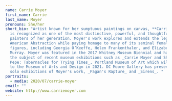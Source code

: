 ```yaml
---
name: Carrie Moyer
first_name: Carrie
last_name: Moyer
pronouns: She/her
short_bio: "Artist known for her sumptuous paintings on canvas, **Carrie Moyer**
  is recognized as one of the most distinctive, powerful, and thoughtful
  painters of her generation. Moyer's work explores and extends the legacy of
  American Abstraction while paying homage to many of its seminal female
  figures, including Georgia O’Keeffe, Helen Frankenthaler, and Elizabeth
  Murray. Moyer was featured in the 2017 Whitney Museum Biennial and has been
  the subject of recent museum exhibitions such as _Carrie Moyer and Sheila
  Pepe: Tabernacles for Trying Times_, Portland Museum of Art which will travel
  to the Museum of Arts and Design in 2021. DC Moore Gallery has presented two
  solo exhibitions of Moyer's work, _Pagan's Rapture_ and _Sirens_. "
portraits:
  - media: 2020/07/carrie-moyer
email: ""
website: http://www.carriemoyer.com
---
```

